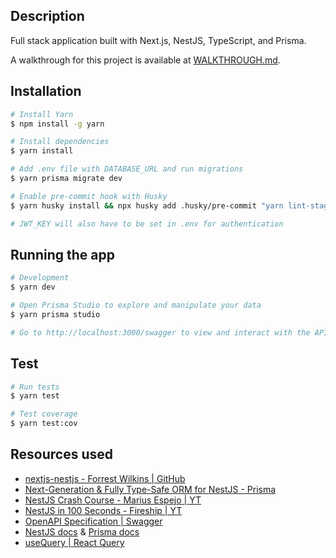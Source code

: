 ## Description

Full stack application built with Next.js, NestJS, TypeScript, and Prisma.

A walkthrough for this project is available at [WALKTHROUGH.md](WALKTHROUGH.md).

## Installation

```bash
# Install Yarn
$ npm install -g yarn

# Install dependencies
$ yarn install

# Add .env file with DATABASE_URL and run migrations
$ yarn prisma migrate dev

# Enable pre-commit hook with Husky
$ yarn husky install && npx husky add .husky/pre-commit "yarn lint-staged"

# JWT_KEY will also have to be set in .env for authentication
```

## Running the app

```bash
# Development
$ yarn dev

# Open Prisma Studio to explore and manipulate your data
$ yarn prisma studio

# Go to http://localhost:3000/swagger to view and interact with the API
```

## Test

```bash
# Run tests
$ yarn test

# Test coverage
$ yarn test:cov
```

## Resources used

- [nextjs-nestjs - Forrest Wilkins | GitHub](https://github.com/forrestwilkins/nextjs-nestjs)
- [Next-Generation & Fully Type-Safe ORM for NestJS - Prisma](https://www.prisma.io/nestjs)
- [NestJS Crash Course - Marius Espejo | YT](https://www.youtube.com/watch?v=2n3xS89TJMI)
- [NestJS in 100 Seconds - Fireship | YT](https://www.youtube.com/watch?v=0M8AYU_hPas)
- [OpenAPI Specification | Swagger](https://swagger.io/specification/)
- [NestJS docs](https://docs.nestjs.com) & [Prisma docs](https://www.prisma.io/docs)
- [useQuery | React Query](https://react-query.tanstack.com/reference/useQuery)
